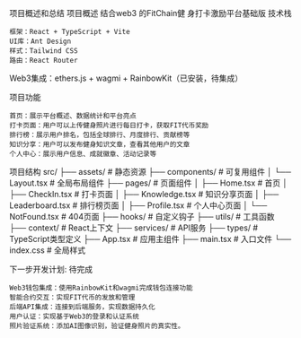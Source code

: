 项目概述和总结
项目概述 结合web3 的FitChain健 身打卡激励平台基础版
技术栈
```
框架：React + TypeScript + Vite
UI库：Ant Design
样式：Tailwind CSS
路由：React Router
```

Web3集成：ethers.js + wagmi + RainbowKit（已安装，待集成）

项目功能
```
首页：展示平台概述、数据统计和平台亮点
打卡页面：用户可以上传健身照片进行每日打卡，获取FIT代币奖励
排行榜：展示用户排名，包括全球排行、月度排行、贡献榜等
知识分享：用户可以发布健身知识文章，查看其他用户的文章
个人中心：展示用户信息、成就徽章、活动记录等
 ```
项目结构
src/
├── assets/        # 静态资源
├── components/    # 可复用组件
│   └── Layout.tsx # 全局布局组件
├── pages/         # 页面组件
│   ├── Home.tsx         # 首页
│   ├── CheckIn.tsx      # 打卡页面
│   ├── Knowledge.tsx    # 知识分享页面
│   ├── Leaderboard.tsx  # 排行榜页面
│   ├── Profile.tsx      # 个人中心页面
│   └── NotFound.tsx     # 404页面
├── hooks/         # 自定义钩子
├── utils/         # 工具函数
├── context/       # React上下文
├── services/      # API服务
├── types/         # TypeScript类型定义
├── App.tsx        # 应用主组件
├── main.tsx       # 入口文件
└── index.css      # 全局样式

下一步开发计划: 待完成
```
Web3钱包集成：使用RainbowKit和wagmi完成钱包连接功能
智能合约交互：实现FIT代币的发放和管理
后端API集成：连接到后端服务，实现数据持久化
用户认证：实现基于Web3的登录和认证系统
照片验证系统：添加AI图像识别，验证健身照片的真实性。
```
